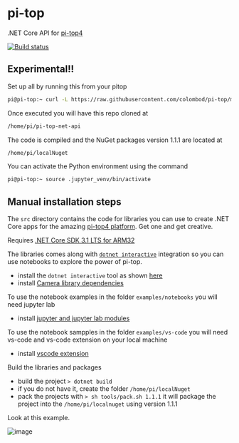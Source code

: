 # pi-top


.NET Core API for [pi-top4](https://www.pi-top.com/products/pi-top-4)

[![Build status](https://ci.appveyor.com/api/projects/status/85dvsfxd4lw4xp2c/branch/master?svg=true)](https://ci.appveyor.com/project/colombod/pi-top/branch/master)

## Experimental!!
Set up all by running this from your pitop
```sh
pi@pi-top:~ curl -L https://raw.githubusercontent.com/colombod/pi-top/master/setup-device.sh | bash -e
```
Once executed you will have this repo cloned at
```sh
/home/pi/pi-top-net-api
```

The code is compiled and the NuGet packages version 1.1.1 are located at 
```sh
/home/pi/localNuget
```

You can activate the Python environment using the command
```sh
pi@pi-top:~ source .jupyter_venv/bin/activate
```

## Manual installation steps

The `src` directory contains the code for libraries you can use to create .NET Core apps for the amazing [pi-top4 platform](https://www.pi-top.com/products/pi-top-4). Get one and get creative.

Requires [.NET Core SDK 3.1 LTS for ARM32](./docs/install-dotnet-sdk.md)

The libraries comes along with [`dotnet interactive`](https://github.com/dotnet/interactive/) integration so you can use notebooks to explore the power of pi-top.

 * install the `dotnet interactive` tool as shown [here](./docs/install-dotnet-interactive.md) 
 * install [Camera library dependencies](./docs/install-camera-dependencies.md)

To use the notebook examples in the folder `examples/notebooks` you will need jupyter lab 
* install [jupyter and jupyter lab modules](./docs/install-jupyter.md)

To use the notebook sampples in the folder `examples/vs-code` you will need vs-code and vs-code extension on your local machine
* install [vscode extension](./docs/vscode-extension.md)

Build the libraries and packages

 * build the project `> dotnet build`
 * if you do not have it, create the folder `/home/pi/localNuget`
 * pack the projects with `> sh tools/pack.sh 1.1.1` it will package the project into the `/home/pi/localnuget` using version 1.1.1


Look at this example.
  
![image](https://user-images.githubusercontent.com/375556/80700336-71322400-8ad5-11ea-8eb1-6122c9cac554.png)
